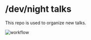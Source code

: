 # /dev/night talks

This repo is used to organize new talks.

![workflow](https://raw.github.com/dev-night/talks/master/assets/img/workflow.PNG "/dev/night talk workflow.")
